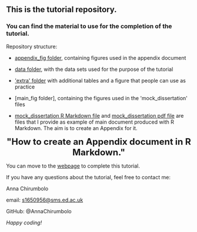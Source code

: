 ## This is the tutorial repository. 

### You can find the material to use for the completion of the tutorial.

Repository structure: 

- [appendix_fig folder](/appendix_fig), containing figures used in the appendix document

- [data folder](/data), with the data sets used for the purpose of the tutorial

- ['extra' folder](/extra) with additional tables and a figure that people can use as practice 

- [main_fig folder], containing the figures used in the 'mock_dissertation' files

- [mock_dissertation R Markdown file](/mock_dissertation.Rmd) and [mock_dissertation pdf file](/mock_dissertation.pdf) are files that I provide as example of main document produced with R Markdown. The aim is to create an Appendix for it. 

<p align="center">
  <b><font size="5">"How to create an Appendix document in R Markdown."</font></b>
</p>

You can move to the [webpage](https://eddatascienceees.github.io/tutorial-assignment-AnnaChirumbolo/) to complete this tutorial. 

If you have any questions about the tutorial, feel free to contact me:

Anna Chirumbolo

email: s1650956@sms.ed.ac.uk

GitHub: @AnnaChirumbolo


*Happy coding!* 
